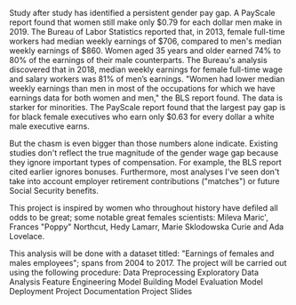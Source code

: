 Study after study has identified a persistent gender pay gap. A PayScale report found that women still make only $0.79 for each dollar men make in 2019. The Bureau of Labor Statistics reported that, in 2013, female full-time workers had median weekly earnings of $706, compared to men's median weekly earnings of $860. Women aged 35 years and older earned 74% to 80% of the earnings of their male counterparts. The Bureau's analysis discovered that in 2018, median weekly earnings for female full-time wage and salary workers was 81% of men’s earnings. "Women had lower median weekly earnings than men in most of the occupations for which we have earnings data for both women and men," the BLS report found. The data is starker for minorities. The PayScale report found that the largest pay gap is for black female executives who earn only $0.63 for every dollar a white male executive earns. 

But the chasm is even bigger than those numbers alone indicate. Existing studies don't reflect the true magnitude of the gender wage gap because they ignore important types of compensation. For example, the BLS report cited earlier ignores bonuses. Furthermore, most analyses I've seen don't take into account employer retirement contributions ("matches") or future Social Security benefits.

This project is inspired by women who throughout history have defiled all odds to be great; some notable great females scientists: Mileva Maric', Frances "Poppy" Northcut, Hedy Lamarr, Marie Sklodowska Curie and Ada Lovelace.

This analysis will be done with a dataset titled: "Earnings of females and males employees"; spans from 2004 to 2017. The project will be carried out using the following procedure:
Data Preprocessing
Exploratory Data Analysis
Feature Engineering
Model Building
Model Evaluation
Model Deployment
Project Documentation
Project Slides
